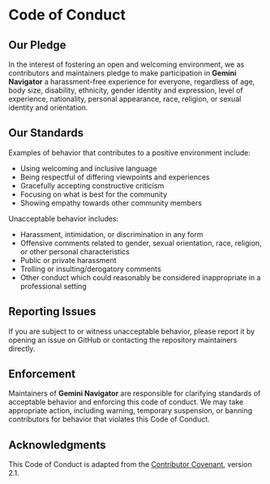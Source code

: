 # Code of Conduct

## Our Pledge

In the interest of fostering an open and welcoming environment, we as contributors and maintainers pledge to make participation in **Gemini Navigator** a harassment-free experience for everyone, regardless of age, body size, disability, ethnicity, gender identity and expression, level of experience, nationality, personal appearance, race, religion, or sexual identity and orientation.

## Our Standards

Examples of behavior that contributes to a positive environment include:

- Using welcoming and inclusive language
- Being respectful of differing viewpoints and experiences
- Gracefully accepting constructive criticism
- Focusing on what is best for the community
- Showing empathy towards other community members

Unacceptable behavior includes:

- Harassment, intimidation, or discrimination in any form
- Offensive comments related to gender, sexual orientation, race, religion, or other personal characteristics
- Public or private harassment
- Trolling or insulting/derogatory comments
- Other conduct which could reasonably be considered inappropriate in a professional setting

## Reporting Issues

If you are subject to or witness unacceptable behavior, please report it by opening an issue on GitHub or contacting the repository maintainers directly.

## Enforcement

Maintainers of **Gemini Navigator** are responsible for clarifying standards of acceptable behavior and enforcing this code of conduct. We may take appropriate action, including warning, temporary suspension, or banning contributors for behavior that violates this Code of Conduct.

## Acknowledgments

This Code of Conduct is adapted from the [Contributor Covenant](https://www.contributor-covenant.org), version 2.1.
